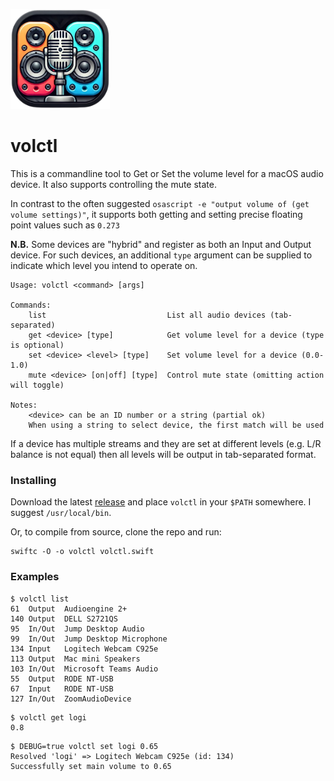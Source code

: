 <p align="left"><img height=160 src="./icon.png" /></p>

# volctl

This is a commandline tool to Get or Set the volume level for a macOS audio device. It also supports controlling the mute state.

In contrast to the often suggested `osascript -e "output volume of (get volume settings)"`, it supports both getting and setting precise floating point values such as `0.273`

**N.B.** Some devices are "hybrid" and register as both an Input and Output device. For such devices, an additional `type` argument can be supplied to indicate which level you intend to operate on.

```
Usage: volctl <command> [args]

Commands:
    list                           List all audio devices (tab-separated)
    get <device> [type]            Get volume level for a device (type is optional)
    set <device> <level> [type]    Set volume level for a device (0.0-1.0)
    mute <device> [on|off] [type]  Control mute state (omitting action will toggle)

Notes:
    <device> can be an ID number or a string (partial ok)
    When using a string to select device, the first match will be used
```

If a device has multiple streams and they are set at different levels (e.g. L/R balance is not equal) then all levels will be output in tab-separated format.

### Installing

Download the latest [release](https://github.com/luckman212/volctl/releases) and place `volctl` in your `$PATH` somewhere. I suggest `/usr/local/bin`.

Or, to compile from source, clone the repo and run:

```
swiftc -O -o volctl volctl.swift
```

### Examples

```
$ volctl list
61  Output  Audioengine 2+
140 Output  DELL S2721QS
95  In/Out  Jump Desktop Audio
99  In/Out  Jump Desktop Microphone
134 Input   Logitech Webcam C925e
113 Output  Mac mini Speakers
103 In/Out  Microsoft Teams Audio
55  Output  RODE NT-USB
67  Input   RODE NT-USB
127 In/Out  ZoomAudioDevice
```

```
$ volctl get logi
0.8
```

```
$ DEBUG=true volctl set logi 0.65
Resolved 'logi' => Logitech Webcam C925e (id: 134)
Successfully set main volume to 0.65
```
